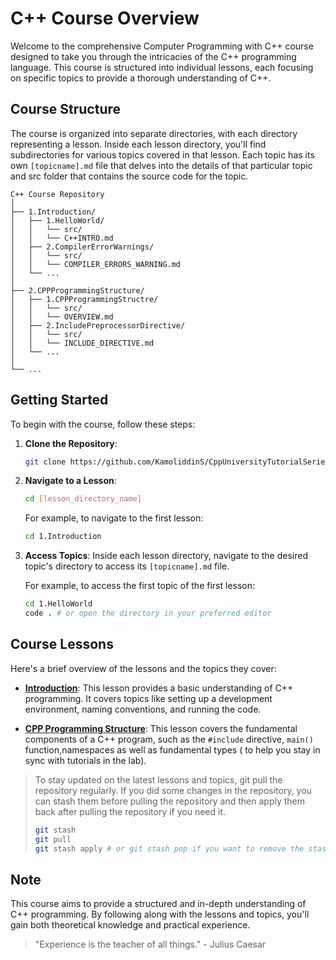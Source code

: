 
# C++ Course Overview

Welcome to the comprehensive Computer Programming with  C++ course designed to take you through the intricacies of the C++ programming language. This course is structured into individual lessons, each focusing on specific topics to provide a thorough understanding of C++.

## Course Structure

The course is organized into separate directories, with each directory representing a lesson. Inside each lesson directory, you'll find subdirectories for various topics covered in that lesson. Each topic has its own `[topicname].md` file that delves into the details of that particular topic and src folder that contains the source code for the topic.

```
C++ Course Repository
│
├── 1.Introduction/
│   ├── 1.HelloWorld/
│   │   └── src/
│   │   └── C++INTRO.md
│   ├── 2.CompilerErrorWarnings/
│   │   └── src/
│   │   └── COMPILER_ERRORS_WARNING.md
│   └── ...
│
├── 2.CPPProgrammingStructure/
│   ├── 1.CPPProgrammingStructre/
│   │   └── src/
│   │   └── OVERVIEW.md
│   ├── 2.IncludePreprocessorDirective/
│   │   └── src/
│   │   └── INCLUDE_DIRECTIVE.md
│   └── ...
│
└── ...
```

## Getting Started

To begin with the course, follow these steps:

1. **Clone the Repository**: 
   ```bash
   git clone https://github.com/KamoliddinS/CppUniversityTutorialSeries.git
   ```

2. **Navigate to a Lesson**:
   ```bash
   cd [lesson_directory_name]
   ```

   For example, to navigate to the first lesson:
   ```bash
   cd 1.Introduction
   ```

3. **Access Topics**:
   Inside each lesson directory, navigate to the desired topic's directory to access its `[topicname].md` file.

   For example, to access the first topic of the first lesson:
   ```bash
   cd 1.HelloWorld
   code . # or open the directory in your preferred editor
   ```

## Course Lessons

Here's a brief overview of the lessons and the topics they cover:

- **[Introduction](./1.Introduction/README.md)**: This lesson provides a basic understanding of C++ programming. It covers topics like setting up a development environment, naming conventions, and running the code.


- **[CPP Programming Structure](./2.CPPProgrammingStructure/README.md)**: This lesson covers the fundamental components of a C++ program, such as the `#include` directive, `main()` function,namespaces as well as fundamental types ( to help you stay in sync with tutorials in the lab). 

>To stay updated on the latest lessons and topics, git pull the repository regularly. 
> If you did some changes in the repository, you can stash them before pulling the repository and then apply them back after pulling the repository if you need it.
> ```bash
> git stash
> git pull
> git stash apply # or git stash pop if you want to remove the stash after applying it
> ```

## Note

This course aims to provide a structured and in-depth understanding of C++ programming. By following along with the lessons and topics, you'll gain both theoretical knowledge and practical experience.


> "Experience is the teacher of all things." - Julius Caesar

